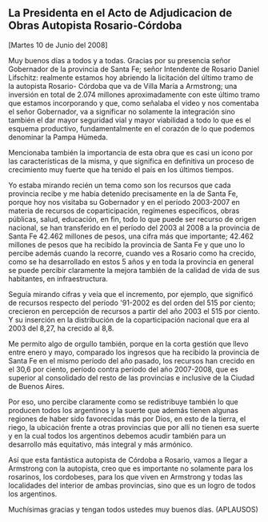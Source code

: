 La Presidenta en el Acto de Adjudicacion de Obras Autopista Rosario-Córdoba
---------------------------------------------------------------------------

[Martes 10 de Junio del 2008]

Muy buenos días a todos y a todas. Gracias por su presencia señor
Gobernador de la provincia de Santa Fe; señor Intendente de Rosario
Daniel Lifschitz: realmente estamos hoy abriendo la licitación del
último tramo de la autopista Rosario- Córdoba que va de Villa María a
Armstrong; una inversión en total de 2.074 millones aproximadamente con
este último tramo que estamos incorporando y que, como señalaba el video
y nos comentaba el señor Gobernador, va a significar no solamente la
integración sino también el dar mayor seguridad vial y mayor viabilidad
a todo lo que es el esquema productivo, fundamentalmente en el corazón
de lo que podemos denominar la Pampa Húmeda.

Mencionaba también la importancia de esta obra que es casi un icono por
las características de la misma, y que significa en definitiva un
proceso de crecimiento muy fuerte que ha tenido el país en los últimos
tiempos.

Yo estaba mirando recién un tema como son los recursos que cada
provincia recibe y me había detenido precisamente en la de Santa Fe,
porque hoy nos visitaba su Gobernador y en el período 2003-2007 en
materia de recursos de coparticipación, regímenes específicos, obras
públicas, salud, educación, en fin, todo lo que puede ser recurso de
origen nacional, se han transferido en el período del 2003 al 2008 a la
provincia de Santa Fe 42.462 millones de pesos, una cifra más que
importante; 42.462 millones de pesos que ha recibido la provincia de
Santa Fe y que uno lo percibe además cuando la recorre, cuando ves a
Rosario como ha crecido, como se ha desarrollado en estos 5 años y en
toda la provincia en general se puede percibir claramente la mejora
también de la calidad de vida de sus habitantes, en infraestructura.

Seguía mirando cifras y veía que el incremento, por ejemplo, que
significó de recursos respecto del período '91-2002 es del orden del 515
por ciento; crecieron en percepción de recursos a partir del año 2003 el
515 por ciento. Y su inserción en la distribución de la coparticipación
nacional que era al 2003 del 8,27, ha crecido al 8,8.

Me permito algo de orgullo también, porque en la corta gestión que llevo
entre enero y mayo, comparado los ingresos que ha recibido la provincia
de Santa Fe en el mismo período del año pasado, los recursos han crecido
en el 30,6 por ciento, período contra período del año 2007-2008, que es
superior al consolidado del resto de las provincias e inclusive de la
Ciudad de Buenos Aires.

Por eso, uno percibe claramente como se redistribuye también lo que
producen todos los argentinos y la suerte que además tienen algunas
regiones de haber sido favorecidas más por Dios, en esto de la tierra,
el riego, la ubicación frente a otras provincias que por allí no tienen
esa suerte y en la cual todos los argentinos debemos acudir también para
un desarrollo más equitativo, más integral y más armónico.

Así que esta fantástica autopista de Córdoba a Rosario, vamos a llegar a
Armstrong con la autopista, creo que es importante no solamente para los
rosarinos, los cordobeses, para los que viven en Armstrong y todas las
localidades del interior de ambas provincias, sino que es un logro de
todos los argentinos.

Muchísimas gracias y tengan todos ustedes muy buenos días. (APLAUSOS)

 

 
